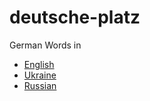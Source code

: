 deutsche-platz
==============

German Words in 

- [English](http://bawyka.github.io/deutsche-platz)
- [Ukraine](http://bawyka.github.io/deutsche-platz/ua)
- [Russian](http://bawyka.github.io/deutsche-platz/ru)
